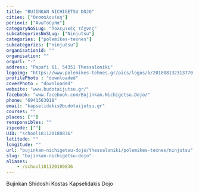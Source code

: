 ```yaml
---
title: "BUJINKAN NICHIGETSU DOJO"
cities: ["Θεσσαλονίκη"]
perioxi: ["ΑνωΤούμπα"]
categoryNoSLug: "Πολεμικές τέχνες"
subcategoriesNoSLug: ["Ninjutsu"]
categories: ["polemikes-texnes"]
subcategories: ["ninjutsu"]
organisationid: ""
organisation: ""
orgurl: "-"
address: "Papafi 61, 54351 Thessaloníki"
logoimg: "https://www.polemikes-tehnes.gr/pics/logos/b/201808132313770.jpg"
profilePhoto : "downloaded"
coverPhoto : "downloaded"
website: "www.budotaijutsu.gr/"
facebook: "www.facebook.com/Bujinkan.Nichigetsu.Dojo/"
phone: "6941563018"
email: "kapselidakis@budotaijutsu.gr"
courses: ""
places: [""]
rensponsibles: ""
zipcode: [""]
UID: "school181120180836"
latitude: ""
longitude: ""
url: "bujinkan-nichigetsu-dojo/thessaloniki/polemikes-texnes/ninjutsu"
slug: "bujinkan-nichigetsu-dojo"
aliases:
    - /school181120180836
---
```



Bujinkan Shidoshi Kostas Kapselidakis Dojo

